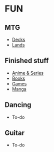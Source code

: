 # FUN

## MTG
* [Decks](mtgDecks.md)
* [Lands](mtgLands.md)

## Finished stuff
* [Anime & Series](finishedAnime.md)
* [Books](finishedBooks.md)
* [Games](FinishedGames.md)
* [Manga](finishedManga.md)

## Dancing
* To-do

## Guitar
* To-do
